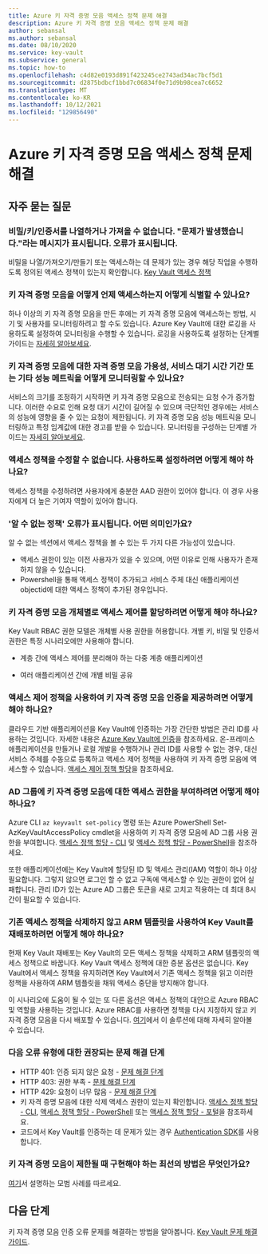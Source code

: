 ```yaml
---
title: Azure 키 자격 증명 모음 액세스 정책 문제 해결
description: Azure 키 자격 증명 모음 액세스 정책 문제 해결
author: sebansal
ms.author: sebansal
ms.date: 08/10/2020
ms.service: key-vault
ms.subservice: general
ms.topic: how-to
ms.openlocfilehash: c4d82e0193d891f423245ce2743ad34ac7bcf5d1
ms.sourcegitcommit: d2875bdbcf1bbd7c06834f0e71d9b98cea7c6652
ms.translationtype: MT
ms.contentlocale: ko-KR
ms.lasthandoff: 10/12/2021
ms.locfileid: "129856490"
---
```

# <a name="troubleshooting-azure-key-vault-access-policy-issues"></a>Azure 키 자격 증명 모음 액세스 정책 문제 해결

## <a name="frequently-asked-questions"></a>자주 묻는 질문

### <a name="i-am-not-able-to-list-or-get-secretskeyscertificate-i-am-seeing-something-went-wrong-error"></a>비밀/키/인증서를 나열하거나 가져올 수 없습니다. "문제가 발생했습니다."라는 메시지가 표시됩니다. 오류가 표시됩니다.
비밀을 나열/가져오기/만들기 또는 액세스하는 데 문제가 있는 경우 해당 작업을 수행하도록 정의된 액세스 정책이 있는지 확인합니다. [Key Vault 액세스 정책](./assign-access-policy-cli.md)

### <a name="how-can-i-identify-how-and-when-key-vaults-are-accessed"></a>키 자격 증명 모음을 어떻게 언제 액세스하는지 어떻게 식별할 수 있나요?

하나 이상의 키 자격 증명 모음을 만든 후에는 키 자격 증명 모음에 액세스하는 방법, 시기 및 사용자를 모니터링하려고 할 수도 있습니다. Azure Key Vault에 대한 로깅을 사용하도록 설정하여 모니터링을 수행할 수 있습니다. 로깅을 사용하도록 설정하는 단계별 가이드는 [자세히 알아보세요](./logging.md).

### <a name="how-can-i-monitor-vault-availability-service-latency-periods-or-other-performance-metrics-for-key-vault"></a>키 자격 증명 모음에 대한 자격 증명 모음 가용성, 서비스 대기 시간 기간 또는 기타 성능 메트릭을 어떻게 모니터링할 수 있나요?

서비스의 크기를 조정하기 시작하면 키 자격 증명 모음으로 전송되는 요청 수가 증가합니다. 이러한 수요로 인해 요청 대기 시간이 길어질 수 있으며 극단적인 경우에는 서비스의 성능에 영향을 줄 수 있는 요청이 제한됩니다. 키 자격 증명 모음 성능 메트릭을 모니터링하고 특정 임계값에 대한 경고를 받을 수 있습니다. 모니터링을 구성하는 단계별 가이드는 [자세히 알아보세요](./alert.md).

### <a name="i-am-not-able-to-modify-access-policy-how-can-it-be-enabled"></a>액세스 정책을 수정할 수 없습니다. 사용하도록 설정하려면 어떻게 해야 하나요?
액세스 정책을 수정하려면 사용자에게 충분한 AAD 권한이 있어야 합니다. 이 경우 사용자에게 더 높은 기여자 역할이 있어야 합니다.

### <a name="i-am-seeing-unknown-policy-error-what-does-that-mean"></a>'알 수 없는 정책' 오류가 표시됩니다. 어떤 의미인가요?
알 수 없는 섹션에서 액세스 정책을 볼 수 있는 두 가지 다른 가능성이 있습니다.
* 액세스 권한이 있는 이전 사용자가 있을 수 있으며, 어떤 이유로 인해 사용자가 존재하지 않을 수 있습니다.
* Powershell을 통해 액세스 정책이 추가되고 서비스 주체 대신 애플리케이션 objectid에 대한 액세스 정책이 추가된 경우입니다.

### <a name="how-can-i-assign-access-control-per-key-vault-object"></a>키 자격 증명 모음 개체별로 액세스 제어를 할당하려면 어떻게 해야 하나요? 

Key Vault RBAC 권한 모델은 개체별 사용 권한을 허용합니다. 개별 키, 비밀 및 인증서 권한은 특정 시나리오에만 사용해야 합니다.

-   계층 간에 액세스 제어를 분리해야 하는 다중 계층 애플리케이션

-   여러 애플리케이션 간에 개별 비밀 공유


### <a name="how-can-i-provide-key-vault-authenticate-using-access-control-policy"></a>액세스 제어 정책을 사용하여 키 자격 증명 모음 인증을 제공하려면 어떻게 해야 하나요?

클라우드 기반 애플리케이션을 Key Vault에 인증하는 가장 간단한 방법은 관리 ID를 사용하는 것입니다. 자세한 내용은 [Azure Key Vault에 인증](authentication.md)을 참조하세요.
온-프레미스 애플리케이션을 만들거나 로컬 개발을 수행하거나 관리 ID를 사용할 수 없는 경우, 대신 서비스 주체를 수동으로 등록하고 액세스 제어 정책을 사용하여 키 자격 증명 모음에 액세스할 수 있습니다. [액세스 제어 정책 할당](assign-access-policy-portal.md)을 참조하세요.

### <a name="how-can-i-give-the-ad-group-access-to-the-key-vault"></a>AD 그룹에 키 자격 증명 모음에 대한 액세스 권한을 부여하려면 어떻게 해야 하나요?

Azure CLI `az keyvault set-policy` 명령 또는 Azure PowerShell Set-AzKeyVaultAccessPolicy cmdlet을 사용하여 키 자격 증명 모음에 AD 그룹 사용 권한을 부여합니다. [액세스 정책 할당 - CLI](assign-access-policy-cli.md) 및 [액세스 정책 할당 - PowerShell](assign-access-policy-powershell.md)을 참조하세요.

또한 애플리케이션에는 Key Vault에 할당된 ID 및 액세스 관리(IAM) 역할이 하나 이상 필요합니다. 그렇지 않으면 로그인 할 수 없고 구독에 액세스할 수 있는 권한이 없어 실패합니다. 관리 ID가 있는 Azure AD 그룹은 토큰을 새로 고치고 적용하는 데 최대 8시간이 필요할 수 있습니다.

### <a name="how-can-i-redeploy-key-vault-with-arm-template-without-deleting-existing-access-policies"></a>기존 액세스 정책을 삭제하지 않고 ARM 템플릿을 사용하여 Key Vault를 재배포하려면 어떻게 해야 하나요?

현재 Key Vault 재배포는 Key Vault의 모든 액세스 정책을 삭제하고 ARM 템플릿의 액세스 정책으로 바꿉니다. Key Vault 액세스 정책에 대한 증분 옵션은 없습니다. Key Vault에서 액세스 정책을 유지하려면 Key Vault에서 기존 액세스 정책을 읽고 이러한 정책을 사용하여 ARM 템플릿을 채워 액세스 중단을 방지해야 합니다.

이 시나리오에 도움이 될 수 있는 또 다른 옵션은 액세스 정책의 대안으로 Azure RBAC 및 역할을 사용하는 것입니다. Azure RBAC를 사용하면 정책을 다시 지정하지 않고 키 자격 증명 모음을 다시 배포할 수 있습니다. [여기](./rbac-guide.md)에서 이 솔루션에 대해 자세히 알아볼 수 있습니다.

### <a name="recommended-troubleshooting-steps-for-following-error-types"></a>다음 오류 유형에 대한 권장되는 문제 해결 단계

* HTTP 401: 인증 되지 않은 요청 - [문제 해결 단계](rest-error-codes.md#http-401-unauthenticated-request)
* HTTP 403: 권한 부족 - [문제 해결 단계](rest-error-codes.md#http-403-insufficient-permissions)
* HTTP 429: 요청이 너무 많음 - [문제 해결 단계](rest-error-codes.md#http-429-too-many-requests)
* 키 자격 증명 모음에 대한 삭제 액세스 권한이 있는지 확인합니다. [액세스 정책 할당 - CLI](assign-access-policy-cli.md), [액세스 정책 할당 - PowerShell](assign-access-policy-powershell.md) 또는 [액세스 정책 할당 - 포털](assign-access-policy-portal.md)을 참조하세요.
* 코드에서 Key Vault를 인증하는 데 문제가 있는 경우 [Authentication SDK](https://azure.github.io/azure-sdk/posts/2020-02-25/defaultazurecredentials.html)를 사용합니다.

### <a name="what-are-the-best-practices-i-should-implement-when-key-vault-is-getting-throttled"></a>키 자격 증명 모음이 제한될 때 구현해야 하는 최선의 방법은 무엇인가요?
[여기](overview-throttling.md#how-to-throttle-your-app-in-response-to-service-limits)서 설명하는 모범 사례를 따르세요.

## <a name="next-steps"></a>다음 단계

키 자격 증명 모음 인증 오류 문제를 해결하는 방법을 알아봅니다. [Key Vault 문제 해결 가이드](rest-error-codes.md).
